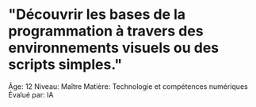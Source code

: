 # "Découvrir les bases de la programmation à travers des environnements visuels ou des scripts simples."

Âge: 12
Niveau: Maître
Matière: Technologie et compétences numériques
Évalué par: IA